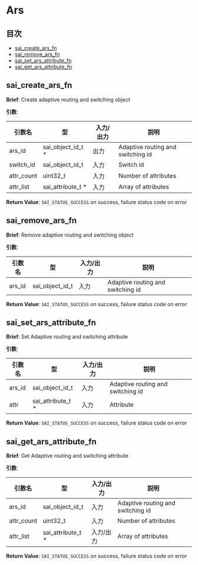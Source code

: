 # Ars
## 目次

- [sai_create_ars_fn](#sai_create_ars_fn)
- [sai_remove_ars_fn](#sai_remove_ars_fn)
- [sai_set_ars_attribute_fn](#sai_set_ars_attribute_fn)
- [sai_get_ars_attribute_fn](#sai_get_ars_attribute_fn)



## sai_create_ars_fn
**Brief**: Create adaptive routing and switching object

**引数**:

| 引数名 | 型 | 入力/出力 | 説明 |
|--------|----------|-----------|------|
| ars_id | sai_object_id_t * | 出力 | Adaptive routing and switching id |
| switch_id | sai_object_id_t | 入力 | Switch id |
| attr_count | uint32_t | 入力 | Number of attributes |
| attr_list | sai_attribute_t * | 入力 | Array of attributes |

**Return Value**: `SAI_STATUS_SUCCESS` on success, failure status code on error


## sai_remove_ars_fn
**Brief**: Remove adaptive routing and switching object

**引数**:

| 引数名 | 型 | 入力/出力 | 説明 |
|--------|----------|-----------|------|
| ars_id | sai_object_id_t | 入力 | Adaptive routing and switching id |

**Return Value**: `SAI_STATUS_SUCCESS` on success, failure status code on error


## sai_set_ars_attribute_fn
**Brief**: Set Adaptive routing and switching attribute

**引数**:

| 引数名 | 型 | 入力/出力 | 説明 |
|--------|----------|-----------|------|
| ars_id | sai_object_id_t | 入力 | Adaptive routing and switching id |
| attr | sai_attribute_t * | 入力 | Attribute |

**Return Value**: `SAI_STATUS_SUCCESS` on success, failure status code on error


## sai_get_ars_attribute_fn
**Brief**: Get Adaptive routing and switching attribute

**引数**:

| 引数名 | 型 | 入力/出力 | 説明 |
|--------|----------|-----------|------|
| ars_id | sai_object_id_t | 入力 | Adaptive routing and switching id |
| attr_count | uint32_t | 入力 | Number of attributes |
| attr_list | sai_attribute_t * | 入力/出力 | Array of attributes |

**Return Value**: `SAI_STATUS_SUCCESS` on success, failure status code on error


